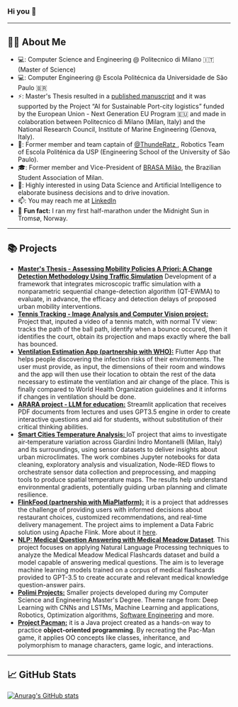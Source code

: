 ### Hi you 👋
---
## 👩‍💻 About Me
- 💻: Computer Science and Engineering @ Politecnico di Milano :it: (Master of Science)  
- 💻: Computer Engineering @ Escola Politécnica da Universidade de São Paulo :brazil:
- ⚡: Master's Thesis resulted in a [published manuscript](https://repository.eannconf.org/2025/abstr/25bd04525.html) and it was supported by the Project “AI for Sustainable Port-city logistics” funded by the European Union - Next Generation EU Program 🇪🇺 and made in colaboration between Politecnico di Milano (Milan, Italy) and the National Research Council, Institute of Marine Engineering (Genova, Italy).
- 🤖: Former member and team captain of [@ThundeRatz ](https://github.com/ThundeRatz), Robotics Team of Escola Politénica da USP (Engineering School of the University of São Paulo).
- 🎓: Former member and Vice-President of [BRASA Milão](https://www.instagram.com/brasamilao/), the Brazilian Student Association of Milan.
- 👥: Highly interested in using Data Science and Artificial Intelligence to elaborate business decisions and to drive inovation.
- 📫: You may reach me at [LinkedIn](https://www.linkedin.com/in/felipe-bagni)
- 🏃 **Fun fact:** I ran my first half-marathon under the Midnight Sun in Tromsø, Norway. 
---
## :books: Projects
- **[Master's Thesis - Assessing Mobility Policies A Priori: A Change Detection Methodology Using Traffic Simulation](https://github.com/febagni/Thesis-Policy-Assessment-QT-EWMA)** Development of a framework that integrates microscopic traffic simulation with a nonparametric sequential change-detection algorithm (QT-EWMA) to evaluate, in advance, the efficacy and detection delays of proposed urban mobility interventions.
- **[Tennis Tracking - Image Analysis and Computer Vision project:](https://github.com/febagni/tennis-ball-tracker-computer-vision)** Project that, inputed a video of a tennis match, with normal TV view: tracks the path of the ball path, identify when a bounce occured, then it identifies the court, obtain its projection and maps exactly where the ball has bounced.
- **[Ventilation Estimation App (partnership with WHO):](https://github.com/AZANK7173/VentilationCalculator_App)** Flutter App that helps people discovering the infection risks of their environments. The user must provide, as input, the dimensions of their room and windows and the app will then use their location to obtain the rest of the data necessary to estimate the ventilation and air change of the place. This is finally compared to World Health Organization guidelines and it informs if changes in ventilation should be done.
- **[ARARA project - LLM for education:](https://github.com/febagni/Arara)** Streamlit application that receives PDF documents from lectures and uses GPT3.5 engine in order to create interactive questions and aid for students, without substitution of their critical thinking abilities.
- **[Smart Cities Temperature Analysis: ](https://github.com/febagni/smart-cities-temperature-analysis)** IoT project that aims to investigate air‐temperature variation across Giardini Indro Montanelli (Milan, Italy) and its surroundings, using sensor datasets to deliver insights about urban microclimates. The work combines Jupyter notebooks for data cleaning, exploratory analysis and visualization, Node-RED flows to orchestrate sensor data collection and preprocessing, and mapping tools to produce spatial temperature maps. The results help understand environmental gradients, potentially guiding urban planning and climate resilience.
- **[FlinkFood (partnership with MiaPlatform):](https://github.com/FlinkFood/FlinkFood)** it is a project that addresses the challenge of providing users with informed decisions about restaurant choices, customized recommendations, and real-time delivery management. The project aims to implement a Data Fabric solution using Apache Flink. More about it [here](https://www.fer.unizg.hr/rasip/dsd/projects/flinkfood/project_description).
- **[NLP: Medical Question Answering with Medical Meadow Dataset](https://github.com/Icon1cc/NLP-Polimi-Project)**. This project focuses on applying Natural Language Processing techniques to analyze the Medical Meadow Medical Flashcards dataset and build a model capable of answering medical questions. The aim is to leverage machine learning models trained on a corpus of medical flashcards provided to GPT-3.5 to create accurate and relevant medical knowledge question-answer pairs.
- **[Polimi Projects:](https://github.com/febagni/Polimi-Projects)** Smaller projects developed during my Computer Science and Engineering Master's Degree. Theme range from: Deep Learning with CNNs and LSTMs, Machine Learning and applications, Robotics, Optimization algorithms, [Software Engineering](https://github.com/febagni/AzankBagniWolff) and more. 
- **[Project Pacman:](https://github.com/febagni/project-pacman)** it is a Java project created as a hands-on way to practice **object-oriented programming**. By recreating the Pac-Man game, it applies OO concepts like classes, inheritance, and polymorphism to manage characters, game logic, and interactions.


---
## 📈 GitHub Stats
[![Anurag's GitHub stats](https://github-readme-stats.vercel.app/api?username=febagni&theme=radical&show_icons=true&include_all_commits=true)](https://github.com/anuraghazra/github-readme-stats)

<!-- [![Top Langs](https://github-readme-stats.vercel.app/api/top-langs/?username=AZANK7173&layout=compact&theme=radical)](https://github.com/anuraghazra/github-readme-stats)

<!--
**kauafillipe/kauafillipe** is a ✨ _special_ ✨ repository because its `README.md` (this file) appears on your GitHub profile.

Here are some ideas to get you started:

- 🔭 I’m currently working on ...
- 🌱 I’m currently learning ...
- 👯 I’m looking to collaborate on ...
- 🤔 I’m looking for help with ...
- 💬 Ask me about ...
- 📫 How to reach me: ...
- ⚡ Fun fact: ...
-->
